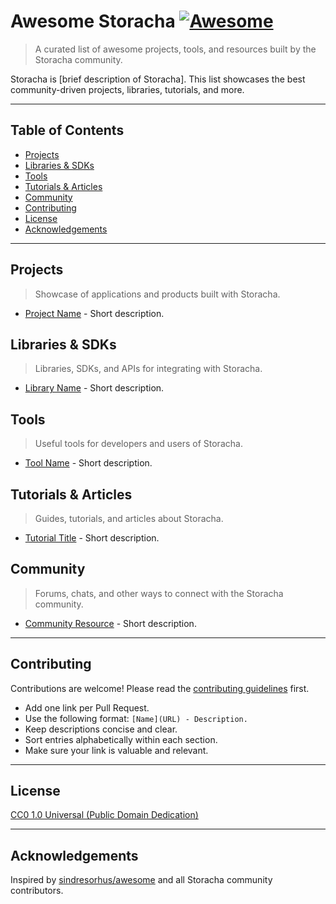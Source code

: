 # Awesome Storacha [![Awesome](https://awesome.re/badge.svg)](https://awesome.re)

> A curated list of awesome projects, tools, and resources built by the Storacha community.

Storacha is [brief description of Storacha]. This list showcases the best community-driven projects, libraries, tutorials, and more.

---

## Table of Contents
- [Projects](#projects)
- [Libraries & SDKs](#libraries--sdks)
- [Tools](#tools)
- [Tutorials & Articles](#tutorials--articles)
- [Community](#community)
- [Contributing](#contributing)
- [License](#license)
- [Acknowledgements](#acknowledgements)

---

## Projects

> Showcase of applications and products built with Storacha.

- [Project Name](https://github.com/user/project) - Short description.

## Libraries & SDKs

> Libraries, SDKs, and APIs for integrating with Storacha.

- [Library Name](https://github.com/user/library) - Short description.

## Tools

> Useful tools for developers and users of Storacha.

- [Tool Name](https://github.com/user/tool) - Short description.

## Tutorials & Articles

> Guides, tutorials, and articles about Storacha.

- [Tutorial Title](https://blog.example.com/tutorial) - Short description.

## Community

> Forums, chats, and other ways to connect with the Storacha community.

- [Community Resource](https://community.example.com) - Short description.

---

## Contributing

Contributions are welcome! Please read the [contributing guidelines](CONTRIBUTING.md) first.

- Add one link per Pull Request.
- Use the following format: `[Name](URL) - Description.`
- Keep descriptions concise and clear.
- Sort entries alphabetically within each section.
- Make sure your link is valuable and relevant.

---

## License

[CC0 1.0 Universal (Public Domain Dedication)](LICENSE)

---

## Acknowledgements

Inspired by [sindresorhus/awesome](https://github.com/sindresorhus/awesome) and all Storacha community contributors. 